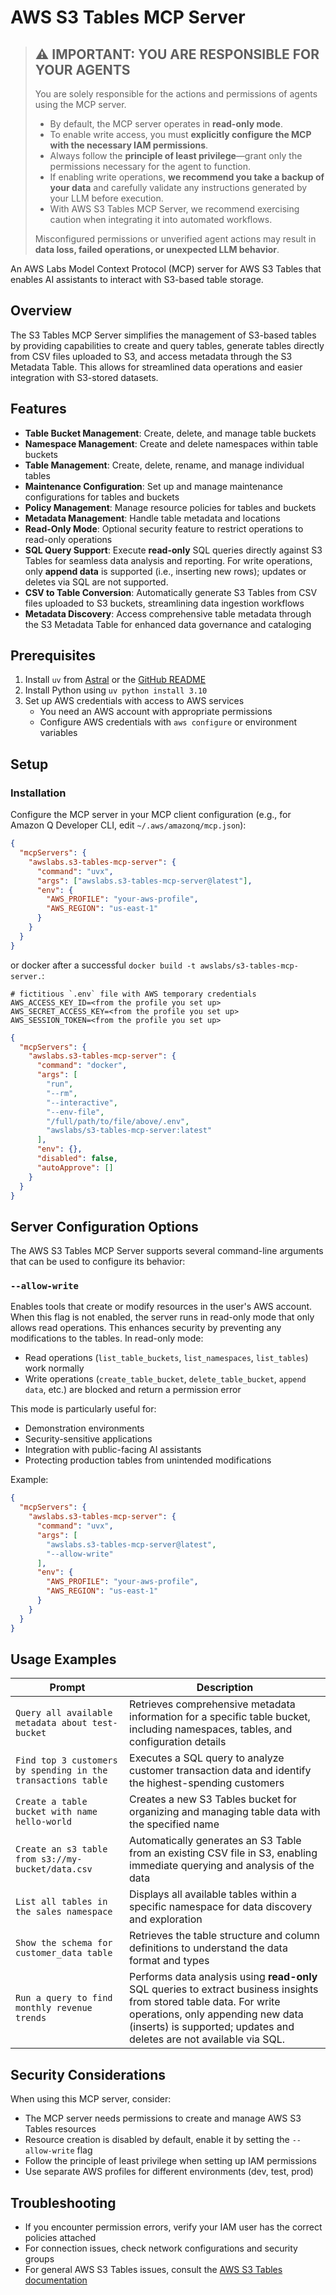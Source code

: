 # AWS S3 Tables MCP Server

> ## ⚠️ IMPORTANT: YOU ARE RESPONSIBLE FOR YOUR AGENTS
>
> You are solely responsible for the actions and permissions of agents using the MCP server.
>
> - By default, the MCP server operates in **read-only mode**.
> - To enable write access, you must **explicitly configure the MCP with the necessary IAM permissions**.
> - Always follow the **principle of least privilege**—grant only the permissions necessary for the agent to function.
> - If enabling write operations, **we recommend you take a backup of your data** and carefully validate any instructions generated by your LLM before execution.
> - With AWS S3 Tables MCP Server, we recommend exercising caution when integrating it into automated workflows.
> 
> Misconfigured permissions or unverified agent actions may result in **data loss, failed operations, or unexpected LLM behavior**.


An AWS Labs Model Context Protocol (MCP) server for AWS S3 Tables that enables AI assistants to interact with S3-based table storage.

## Overview

The S3 Tables MCP Server simplifies the management of S3-based tables by providing capabilities to create and query tables, generate tables directly from CSV files uploaded to S3, and access metadata through the S3 Metadata Table. This allows for streamlined data operations and easier integration with S3-stored datasets.

## Features

- **Table Bucket Management**: Create, delete, and manage table buckets
- **Namespace Management**: Create and delete namespaces within table buckets
- **Table Management**: Create, delete, rename, and manage individual tables
- **Maintenance Configuration**: Set up and manage maintenance configurations for tables and buckets
- **Policy Management**: Manage resource policies for tables and buckets
- **Metadata Management**: Handle table metadata and locations
- **Read-Only Mode**: Optional security feature to restrict operations to read-only operations
- **SQL Query Support**: Execute **read-only** SQL queries directly against S3 Tables for seamless data analysis and reporting. For write operations, only **append data** is supported (i.e., inserting new rows); updates or deletes via SQL are not supported.
- **CSV to Table Conversion**: Automatically generate S3 Tables from CSV files uploaded to S3 buckets, streamlining data ingestion workflows
- **Metadata Discovery**: Access comprehensive table metadata through the S3 Metadata Table for enhanced data governance and cataloging

## Prerequisites

1. Install `uv` from [Astral](https://docs.astral.sh/uv/getting-started/installation/) or the [GitHub README](https://github.com/astral-sh/uv#installation)
2. Install Python using `uv python install 3.10`
3. Set up AWS credentials with access to AWS services
   - You need an AWS account with appropriate permissions
   - Configure AWS credentials with `aws configure` or environment variables

## Setup

### Installation

Configure the MCP server in your MCP client configuration (e.g., for Amazon Q Developer CLI, edit `~/.aws/amazonq/mcp.json`):

```json
{
  "mcpServers": {
    "awslabs.s3-tables-mcp-server": {
      "command": "uvx",
      "args": ["awslabs.s3-tables-mcp-server@latest"],
      "env": {
        "AWS_PROFILE": "your-aws-profile",
        "AWS_REGION": "us-east-1"
      }
    }
  }
}
```

or docker after a successful `docker build -t awslabs/s3-tables-mcp-server.`:

```file
# fictitious `.env` file with AWS temporary credentials
AWS_ACCESS_KEY_ID=<from the profile you set up>
AWS_SECRET_ACCESS_KEY=<from the profile you set up>
AWS_SESSION_TOKEN=<from the profile you set up>
```

```json
{
  "mcpServers": {
    "awslabs.s3-tables-mcp-server": {
      "command": "docker",
      "args": [
        "run",
        "--rm",
        "--interactive",
        "--env-file",
        "/full/path/to/file/above/.env",
        "awslabs/s3-tables-mcp-server:latest"
      ],
      "env": {},
      "disabled": false,
      "autoApprove": []
    }
  }
}
```

## Server Configuration Options

The AWS S3 Tables MCP Server supports several command-line arguments that can be used to configure its behavior:

### `--allow-write`

Enables tools that create or modify resources in the user's AWS account. When this flag is not enabled, the server runs in read-only mode that only allows read operations. This enhances security by preventing any modifications to the tables. In read-only mode:

- Read operations (`list_table_buckets`, `list_namespaces`, `list_tables`) work normally
- Write operations (`create_table_bucket`, `delete_table_bucket`, `append data`, etc.) are blocked and return a permission error

This mode is particularly useful for:
- Demonstration environments
- Security-sensitive applications
- Integration with public-facing AI assistants
- Protecting production tables from unintended modifications

Example:
```json
{
  "mcpServers": {
    "awslabs.s3-tables-mcp-server": {
      "command": "uvx",
      "args": [
        "awslabs.s3-tables-mcp-server@latest",
        "--allow-write"
      ],
      "env": {
        "AWS_PROFILE": "your-aws-profile",
        "AWS_REGION": "us-east-1"
      }
    }
  }
}
```

## Usage Examples

| Prompt | Description |
|--------|-------------|
| `Query all available metadata about test-bucket` | Retrieves comprehensive metadata information for a specific table bucket, including namespaces, tables, and configuration details |
| `Find top 3 customers by spending in the transactions table` | Executes a SQL query to analyze customer transaction data and identify the highest-spending customers |
| `Create a table bucket with name hello-world` | Creates a new S3 Tables bucket for organizing and managing table data with the specified name |
| `Create an s3 table from s3://my-bucket/data.csv` | Automatically generates an S3 Table from an existing CSV file in S3, enabling immediate querying and analysis of the data |
| `List all tables in the sales namespace` | Displays all available tables within a specific namespace for data discovery and exploration |
| `Show the schema for customer_data table` | Retrieves the table structure and column definitions to understand the data format and types |
| `Run a query to find monthly revenue trends` | Performs data analysis using **read-only** SQL queries to extract business insights from stored table data. For write operations, only appending new data (inserts) is supported; updates and deletes are not available via SQL. |

## Security Considerations

When using this MCP server, consider:

- The MCP server needs permissions to create and manage AWS S3 Tables resources
- Resource creation is disabled by default, enable it by setting the `--allow-write` flag
- Follow the principle of least privilege when setting up IAM permissions
- Use separate AWS profiles for different environments (dev, test, prod)

## Troubleshooting

- If you encounter permission errors, verify your IAM user has the correct policies attached
- For connection issues, check network configurations and security groups
- For general AWS S3 Tables issues, consult the [AWS S3 Tables documentation](https://docs.aws.amazon.com/s3/)
